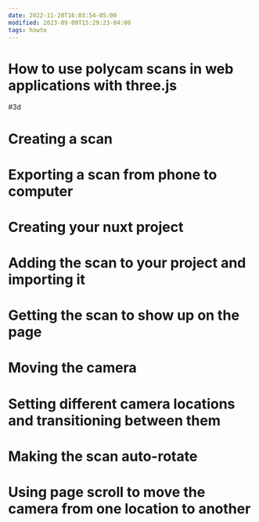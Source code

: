 ```yaml
---
date: 2022-11-20T16:03:54-05:00
modified: 2023-09-09T15:29:23-04:00
tags: howto
---
```

# How to use polycam scans in web applications with three.js

#3d

# Creating a scan

# Exporting a scan from phone to computer

# Creating your nuxt project

# Adding the scan to your project and importing it

# Getting the scan to show up on the page

# Moving the camera

# Setting different camera locations and transitioning between them

# Making the scan auto-rotate

# Using page scroll to move the camera from one location to another
